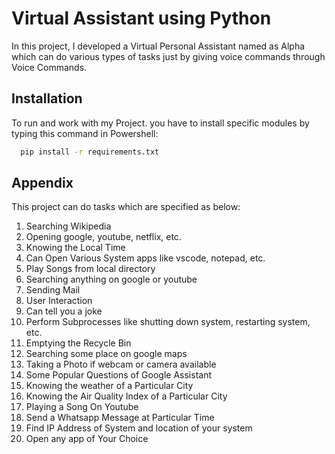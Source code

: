 
# Virtual Assistant using Python

In this project, I developed a Virtual Personal Assistant named as Alpha which can do various types of tasks just by giving voice commands through Voice Commands.


## Installation

To run and work with my Project. you have to install specific modules by typing this command in Powershell:

```bash
  pip install -r requirements.txt
```

## Appendix

This project can do tasks which are specified as below:

1. Searching Wikipedia
2. Opening google, youtube, netflix, etc.
3. Knowing the Local Time
4. Can Open Various System apps like vscode, notepad, etc.
5. Play Songs from local directory
6. Searching anything on google or youtube
7. Sending Mail
8. User Interaction
9. Can tell you a joke
10. Perform Subprocesses like shutting down system, restarting system, etc.
11. Emptying the Recycle Bin
12. Searching some place on google maps
13. Taking a Photo if webcam or camera available
14. Some Popular Questions of Google Assistant
15. Knowing the weather of a Particular City 
16. Knowing the Air Quality Index of a Particular City
17. Playing a Song On Youtube
18. Send a Whatsapp Message at Particular Time
19. Find IP Address of System and location of your system
20. Open any app of Your Choice